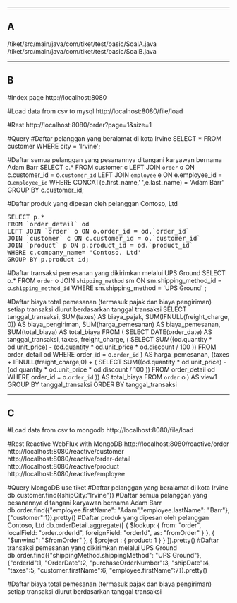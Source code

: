 ------------------------------------
A
--------------------------------
/tiket/src/main/java/com/tiket/test/basic/SoalA.java
/tiket/src/main/java/com/tiket/test/basic/SoalB.java

------------------------------------
B
--------------------------------
#Index page
http://localhost:8080

#Load data from csv to mysql
http://localhost:8080/file/load

#Rest 
http://localhost:8080/order?page=1&size=1

#Query
#Daftar pelanggan yang beralamat di kota Irvine
SELECT * 
FROM customer 
WHERE city = 'Irvine';

#Daftar semua pelanggan yang pesanannya ditangani karyawan bernama Adam Barr
SELECT c.* 
FROM customer c
LEFT JOIN `order` o ON c.customer_id = o.`customer_id`
LEFT JOIN `employee` e ON e.employee_id = o.`employee_id`
WHERE CONCAT(e.first_name,' ',e.last_name) = 'Adam Barr' 
GROUP BY c.customer_id;

#Daftar produk yang dipesan oleh pelanggan Contoso, Ltd
<pre>
SELECT p.* 
FROM `order_detail` od
LEFT JOIN `order` o ON o.order_id = od.`order_id`
JOIN `customer` c ON c.customer_id = o.`customer_id`
JOIN `product` p ON p.product_id = od.`product_id`
WHERE c.company_name= 'Contoso, Ltd' 
GROUP BY p.product_id;
</pre>

#Daftar transaksi pemesanan yang dikirimkan melalui UPS Ground
SELECT o.* 
FROM `order` o 
JOIN `shipping_method` sm ON sm.shipping_method_id = o.`shipping_method_id`
WHERE sm.shipping_method = 'UPS Ground' ;

#Daftar biaya total pemesanan (termasuk pajak dan biaya pengiriman) setiap transaksi diurut berdasarkan tanggal transaksi
SELECT 
	tanggal_transaksi, 
	SUM(taxes) AS biaya_pajak, 
	SUM(IFNULL(freight_charge, 0)) AS biaya_pengiriman, 
	SUM(harga_pemesanan) AS biaya_pemesanan, 
	SUM(total_biaya) AS total_biaya
FROM 
(
	SELECT 
		DATE(order_date) AS tanggal_transaksi, 
		taxes, 
		freight_charge,
		(
			SELECT SUM((od.quantity * od.unit_price) - (od.quantity * od.unit_price * od.discount / 100 ))
			FROM order_detail od
			WHERE order_id = o.`order_id`
		) AS harga_pemesanan,
		(taxes + IFNULL(freight_charge,0) + (
			SELECT SUM((od.quantity * od.unit_price) - (od.quantity * od.unit_price * od.discount / 100 ))
			FROM order_detail od
			WHERE order_id = o.`order_id`
		)) AS total_biaya
	FROM `order` o
) AS view1
GROUP BY tanggal_transaksi
ORDER BY tanggal_transaksi


------------------------------------
C
--------------------------------
#Load data from csv to mongodb
http://localhost:8080/file/load

#Rest Reactive WebFlux with MongoDB
http://localhost:8080/reactive/order
http://localhost:8080/reactive/customer
http://localhost:8080/reactive/order-detail
http://localhost:8080/reactive/product
http://localhost:8080/reactive/employee

#Query MongoDB
use tiket
#Daftar pelanggan yang beralamat di kota Irvine
db.customer.find({shipCity:"Irvine"})
#Daftar semua pelanggan yang pesanannya ditangani karyawan bernama Adam Barr
db.order.find({"employee.firstName": "Adam","employee.lastName": "Barr"},{"customer":1}).pretty()
#Daftar produk yang dipesan oleh pelanggan Contoso, Ltd
db.orderDetail.aggregate([
  	{
     	$lookup:
       	{
         	from: "order",
         	localField: "order.orderId",
         	foreignField: "orderId",
         	as: "fromOrder"
       	}
  	},
  	{
        "$unwind": "$fromOrder"
    },
  	{ $project : { product: 1 } }
]).pretty()
#Daftar transaksi pemesanan yang dikirimkan melalui UPS Ground
db.order.find({"shippingMethod.shippingMethod": "UPS Ground"},{"orderId":1, "OrderDate":2, "purchaseOrderNumber":3, "shipDate":4, "taxes":5, "customer.firstName":6, "employee.firstName":7}).pretty()

#Daftar biaya total pemesanan (termasuk pajak dan biaya pengiriman) setiap transaksi diurut berdasarkan tanggal transaksi

